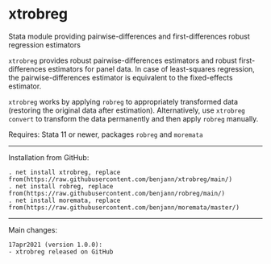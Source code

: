 # xtrobreg
Stata module providing pairwise-differences and first-differences robust regression estimators

`xtrobreg` provides robust pairwise-differences estimators and robust
first-differences estimators for panel data. In case of least-squares
regression, the pairwise-differences estimator is equivalent to the
fixed-effects estimator.

`xtrobreg` works by applying `robreg` to appropriately transformed
data (restoring the original data after estimation). Alternatively,
use `xtrobreg convert` to transform the data permanently and then apply
`robreg` manually.

Requires: Stata 11 or newer, packages `robreg` and `moremata`

---

Installation from GitHub:

    . net install xtrobreg, replace from(https://raw.githubusercontent.com/benjann/xtrobreg/main/)
    . net install robreg, replace from(https://raw.githubusercontent.com/benjann/robreg/main/)
    . net install moremata, replace from(https://raw.githubusercontent.com/benjann/moremata/master/)

---

Main changes:

    17apr2021 (version 1.0.0):
    - xtrobreg released on GitHub
